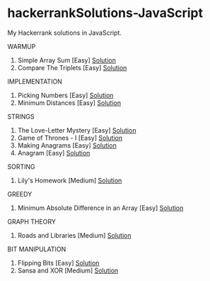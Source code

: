 # hackerrankSolutions-JavaScript
My Hackerrank solutions in JavaScript. 

WARMUP

1. Simple Array Sum [Easy]                                                              [Solution](https://github.com/aditiraj/hackerrankSolutions-JavaScript/blob/master/Warmup/simpleArraySum.js)
2. Compare The Triplets [Easy]                                                          [Solution](https://github.com/aditiraj/hackerrankSolutions-JavaScript/blob/master/Warmup/compareTheTriplets.js)


IMPLEMENTATION

1. Picking Numbers [Easy]                                                                 [Solution](https://github.com/aditiraj/hackerrankSolutions-JavaScript/blob/master/Implementation/pickingNumbers.js)
2. Minimum Distances [Easy]                                                               [Solution](https://github.com/aditiraj/hackerrankSolutions-JavaScript/blob/master/Implementation/minimumDistances.js)


STRINGS

1. The Love-Letter Mystery [Easy]                                                         [Solution](https://github.com/aditiraj/hackerrankSolutions-JavaScript/blob/master/Strings/theLove-LetterMystery.js)        
2. Game of Thrones - I [Easy]                                                             [Solution](https://github.com/aditiraj/hackerrankSolutions-JavaScript/blob/master/Strings/gameOfThrones-I.js)
3. Making Anagrams [Easy]                                                                 [Solution](https://github.com/aditiraj/hackerrankSolutions-JavaScript/blob/master/Strings/makingAnagrams.js)
4. Anagram [Easy]                                                                         [Solution](https://github.com/aditiraj/hackerrankSolutions-JavaScript/blob/master/Strings/anagram.js)


SORTING

1. Lily's Homework [Medium]                                                               [Solution](https://github.com/aditiraj/hackerrankSolutions-JavaScript/blob/master/Sorting/lily'sHomework.js)


GREEDY

1. Minimum Absolute Difference in an Array [Easy]                                         [Solution](https://github.com/aditiraj/hackerrankSolutions-JavaScript/blob/master/Greedy/minAbsDiffInArray.js)


GRAPH THEORY

1. Roads and Libraries [Medium]                                                           [Solution](https://github.com/aditiraj/hackerrankSolutions-JavaScript/blob/master/Graph%20Theory/roadsAndLibraries.js)


BIT MANIPULATION 

1. Flipping Bits [Easy]                                                                  [Solution](https://github.com/aditiraj/hackerrankSolutions/blob/master/Bit%20Manipulation/flippingBits.js)
2. Sansa and XOR [Medium]                                                                [Solution](https://github.com/aditiraj/hackerrankSolutions/blob/master/Bit%20Manipulation/sansaAndXor.js)
